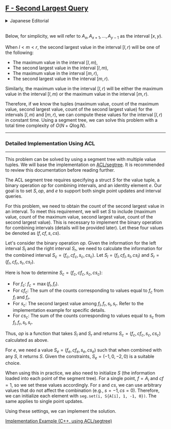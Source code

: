 ## [F - Second Largest Query](https://atcoder.jp/contests/abc343/tasks/abc343_f)

<details><summary>Japanese Editorial</summary>

以下では説明の簡略化のため $A_x, A_{x+1}, \dots, A_{y-1}$ のことを区間 $[x, y)$ と呼びます。

$l < m < r$$ のとき区間 $[l, r)$ における $2$ 番目に大きな値は区間 $[l, m)$ における最大値、区間 $[l, m)$ における $2$ 番目に大きい値、区間 $[m, r)$ における最大値、区間 $[m, r)$ における $2$ 番目に大きい値のいずれかになります。

また同様に、区間 $[l, r)$ における最大値は区間 $[l, m)$ における最大値あるいは区間 $[m, r)$ における最大値のいずれかとなります。

したがって (最大値, 最大値の個数, $2$ 番目に大きい値, $2$ 番目に大きい値の個数) の組は区間 $[l, m)$ および区間 $[m, r)$ についてわかっていれば区間 $[l, r)$ についても定数時間で計算可能であるため segtree を用いて全体として時間計算量 $O(N+Q\log N)$ でこの問題が解けます。


---

### ACL を用いた詳細な実装方法の説明

---

この問題は，セグメント木に複数の値の組を載せることによって解きます． [ACL/segtree](https://atcoder.github.io/ac-library/document_ja/segtree.html) をベースに実装方法の説明を行いますので，以降を読む前にあらかじめ確認しておくことを推奨します．

ACL のセグメント木は，載せる値の組の構造体 $S$，区間結合時の二項演算 $op$，および単位元の値 $e$ を指定して利用します．ここでの目標は，**1 点の変更および区間の値の取得に対応できるように，$S, op, e$ を設定すること**です．

今回の問題では，「区間の二番目の最大値の個数」を取得することが要求されます．この要件を満たせるように， $S, op, e$ を設定していきましょう．

唐突ですが，$S$ に（区間の最大値，区間の最大値の個数，区間の二番目の最大値，区間の二番目の最大値の個数）を指定することにします．これは，区間結合時の二項演算を実現するのに必要な情報となるから，というのが理由になります（詳細な演算の方法は後述）．以降，これら $4$ 個の値をそれぞれ $(f, cf, s, cs)$ とおきます．

$op$ を具体的に考えましょう．ここですべきことは，左側の区間についての情報 $S_l$ および右側の区間についての情報 $S_r$ が与えられた際に，それを結合した区間についての情報 $S_c = (f_c, cf_c, s_c, cs_c)$ を求める，ということになります．以降，$S_l = (f_l, cf_l, s_l, cs_l)$ および $S_r = (f_r, cf_r, s_r, cs_r)$ とします．

[![2024-03-03-004032](https://i.ibb.co/Jp0RgLj/2024-03-03-004032.png)](https://ibb.co/pKGv5Dj)

具体的な $S_r = (f_r, cf_r, s_r, cs_r)$ の求め方についてですが

* $f_c$ について．$f_c = \max(f_l, f_r)$ となります．
* $cf_c$ について．$f_l$ と $f_r$ の中で，$f_c$ と等しい値に対応する個数の和となります．
* $s_c$ について．$f_l, f_r, s_l, s_r$ の中で，二番目に大きい値となります．具体的な形は実装例を参照してください．
* $cs_c$ について．$f_l, f_r, s_l, s_r$ の中で，$s_c$ と等しい値に対応する個数の和となります．

よって，$op$ には $S_l$ および $S_r$ が与えられたときに，上の演算によって求めた $S_c = (f_c, cf_c, s_c, cs_c)$ を返す関数を指定すればよいことになります．

$e$ についてですが，結合時に影響のない値，すなわち

* $S_e = (f_e, cf_e, s_e, cs_e)$ に対し，$S$ と $S_e$ を結合させたときに $S$ を返すような $S_e$

を適切に設定すればよいです．今回の制約では，$S_e = (-1, 0, -2, 0)$ などに設定すればよいでしょう．

実際に使用する際には，$S$ の初期化（セグ木の各点に乗せる情報）も考える必要があります．このときは $1$ 点だけの場合に，$S$ の各値がどうなるか考えればよいです．まず，明らかに $f = A_i,c_f = 1$ なので，それを指定すればよいです．$s, cs$ については，今回の場合は存在しないですが，仮想的に結合時に影響のない適当な値（$s = -1, cs = 0$ など）に設定すればよいでしょう．結局，各要素の初期化の際には，`seg.set(i, S{A[i], 1, -1, 0})` などのように記述すればよいです．（一点更新の際も，ほぼ同様のことをすればよいです）

これらを用いることで，実装することができます．

[実装例（C++，ACL/segtree使用）](https://atcoder.jp/contests/abc343/submissions/50850917)

</details><br>

Below, for simplicity, we will refer to $A_x, A_{x+1}, \dots, A_{y-1}$ as the interval $[x, y)$.

When $l < m < r$, the second largest value in the interval $[l, r)$ will be one of the following:
- The maximum value in the interval $[l, m)$,
- The second largest value in the interval $[l, m)$,
- The maximum value in the interval $[m, r)$,
- The second largest value in the interval $[m, r)$.

Similarly, the maximum value in the interval $[l, r)$ will be either the maximum value in the interval $[l, m)$ or the maximum value in the interval $[m, r)$.

Therefore, if we know the tuples (maximum value, count of the maximum value, second largest value, count of the second largest value) for the intervals $[l, m)$ and $[m, r)$, we can compute these values for the interval $[l, r)$ in constant time. Using a segment tree, we can solve this problem with a total time complexity of $O(N + Q \log N)$.

---

### Detailed Implementation Using ACL

---

This problem can be solved by using a segment tree with multiple value tuples. We will base the implementation on [ACL/segtree](https://atcoder.github.io/ac-library/document_ja/segtree.html). It is recommended to review this documentation before reading further.

The ACL segment tree requires specifying a struct $S$ for the value tuple, a binary operation $op$ for combining intervals, and an identity element $e$. Our goal is to set $S, op,$ and $e$ to support both single point updates and interval queries.

For this problem, we need to obtain the count of the second largest value in an interval. To meet this requirement, we will set $S$ to include (maximum value, count of the maximum value, second largest value, count of the second largest value). This is necessary to implement the binary operation for combining intervals (details will be provided later). Let these four values be denoted as $(f, cf, s, cs)$.

Let's consider the binary operation $op$. Given the information for the left interval $S_l$ and the right interval $S_r$, we need to calculate the information for the combined interval $S_c = (f_c, cf_c, s_c, cs_c)$. Let $S_l = (f_l, cf_l, s_l, cs_l)$ and $S_r = (f_r, cf_r, s_r, cs_r)$.

Here is how to determine $S_c = (f_c, cf_c, s_c, cs_c)$:

* For $f_c$: $f_c = \max(f_l, f_r)$.
* For $cf_c$: The sum of the counts corresponding to values equal to $f_c$ from $f_l$ and $f_r$.
* For $s_c$: The second largest value among $f_l, f_r, s_l, s_r$. Refer to the implementation example for specific details.
* For $cs_c$: The sum of the counts corresponding to values equal to $s_c$ from $f_l, f_r, s_l, s_r$.

Thus, $op$ is a function that takes $S_l$ and $S_r$ and returns $S_c = (f_c, cf_c, s_c, cs_c)$ calculated as above.

For $e$, we need a value $S_e = (f_e, cf_e, s_e, cs_e)$ such that when combined with any $S$, it returns $S$. Given the constraints, $S_e = (-1, 0, -2, 0)$ is a suitable choice.

When using this in practice, we also need to initialize $S$ (the information loaded into each point of the segment tree). For a single point, $f = A_i$ and $cf = 1$, so we set these values accordingly. For $s$ and $cs$, we can use arbitrary values that do not affect the combination (e.g., $s = -1, cs = 0$). Therefore, we can initialize each element with `seg.set(i, S{A[i], 1, -1, 0})`. The same applies to single point updates.

Using these settings, we can implement the solution.

[Implementation Example (C++, using ACL/segtree)](https://atcoder.jp/contests/abc343/submissions/50850917)
